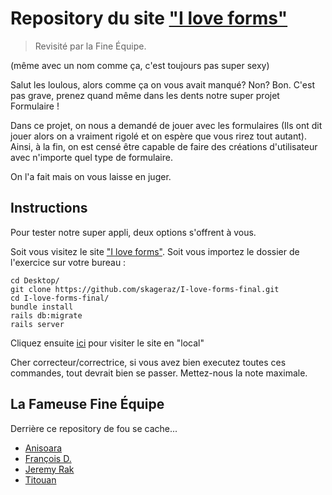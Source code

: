 # Repository du site <a href="https://i-love-forms.herokuapp.com/">"I love forms"</a>
> Revisité par la Fine Équipe.

(même avec un nom comme ça, c'est toujours pas super sexy)

Salut les loulous, alors comme ça on vous avait manqué? Non? Bon.
C'est pas grave, prenez quand même dans les dents notre super projet Formulaire !

Dans ce projet, on nous a demandé de jouer avec les formulaires (Ils ont dit jouer alors on a vraiment rigolé et on espère que vous rirez tout autant). Ainsi, à la fin, on est censé être capable de faire des créations d'utilisateur avec n'importe quel type de formulaire. 

On l'a fait mais on vous laisse en juger. 

## Instructions ##
Pour tester notre super appli, deux options s'offrent à vous.

Soit vous visitez le site <a href="https://i-love-forms.herokuapp.com/">"I love forms"</a>.
Soit vous importez le dossier de l'exercice sur votre bureau :

```
cd Desktop/
git clone https://github.com/skageraz/I-love-forms-final.git
cd I-love-forms-final/
bundle install
rails db:migrate
rails server
```

Cliquez ensuite <a href="http://localhost:3000/">ici</a> pour visiter le site en "local"

Cher correcteur/correctrice, si vous avez bien executez toutes ces commandes, tout devrait bien se passer.
Mettez-nous la note maximale. 

## La Fameuse Fine Équipe ##

Derrière ce repository de fou se cache...
* <a href="https://github.com/AniMoure">Anisoara</a>
* <a href="https://github.com/TheFSilver">François D.</a>
* <a href="https://github.com/skageraz">Jeremy Rak</a>
* <a href="https://github.com/Titouax">Titouan</a>
